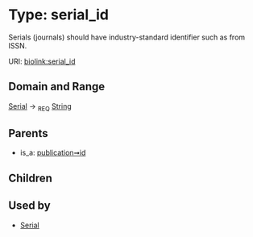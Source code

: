 
# Type: serial_id


Serials (journals) should have industry-standard identifier such as from ISSN.

URI: [biolink:serial_id](https://w3id.org/biolink/vocab/serial_id)


## Domain and Range

[Serial](Serial.md) ->  <sub>REQ</sub> [String](types/String.md)

## Parents

 *  is_a: [publication➞id](publication_id.md)

## Children


## Used by

 * [Serial](Serial.md)
